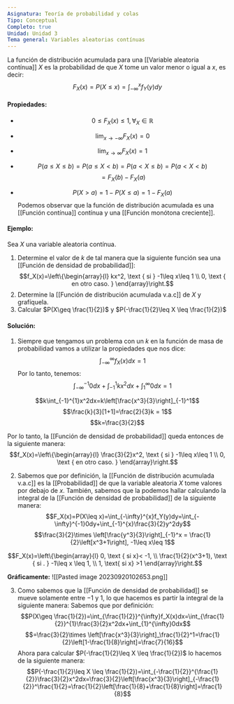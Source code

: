 ```yaml
---
Asignatura: Teoría de probabilidad y colas
Tipo: Conceptual
Completo: true
Unidad: Unidad 3
Tema general: Variables aleatorias contínuas
---
```

La función de distribución acumulada para una [[Variable aleatoria contínua]] $X$ es la probabilidad de que $X$ tome un valor menor o igual a $x$, es decir:
$$F_X(x)=P(X\leq x) = \int_{-\infty}^{x}f_Y(y)dy$$

#### Propiedades:

- $$0\leq F_X(x)\leq 1,   \forall _X \in \mathbb R$$
- $$\lim_{x\to -\infty}F_X(x)=0$$
- $$\lim_{x\to \infty} F_X(x)=1$$
- $$P(a\leq X \leq b)=P(a\leq X < b)=P(a<X\leq b)=P(a<X<b)$$
$$=F_X(b)-F_X(a)$$

- $$P(X>a)=1 -P(X\leq a)=1-F_X(a)$$
Podemos observar que la función de distribución acumulada es una [[Función contínua]] contínua y una [[Función monótona creciente]]. 


#### Ejemplo:
Sea $X$ una variable aleatoria contínua.

1. Determine el valor de $k$ de tal manera que la siguiente función sea una [[Función de densidad de probabilidad]]:
$$f_X(x)=\left\{\begin{array}{l}
kx^2, \text { si } -1\leq x\leq 1 \\
0, \text { en otro caso. }
\end{array}\right.$$
2. Determine la [[Función de distribución acumulada v.a.c]] de $X$ y grafíquela.
3. Calcular $P(X\geq \frac{1}{2})$ y $P(-\frac{1}{2}\leq X \leq \frac{1}{2})$

#### Solución:
1. Siempre que tengamos un problema con un $k$ en la función de masa de probabilidad vamos a utilizar la propiedades que nos dice:
$$\int_{-\infty}^{\infty}f_X(x)dx=1$$
	Por lo tanto, tenemos: 
	$$\int_{-\infty}^{-1}0dx+\int_{-1}^{1}kx^2dx+\int_{1}^{\infty}0dx=1$$

$$k\int_{-1}^{1}x^2dx=k\left[\frac{x^3}{3}\right]_{-1}^1$$
$$\frac{k}{3}[1+1]=\frac{2}{3}k = 1$$
$$k=\frac{3}{2}$$

Por lo tanto, la [[Función de densidad de probabilidad]] queda entonces de la siguiente manera:
$$f_X(x)=\left\{\begin{array}{l}
\frac{3}{2}x^2, \text { si } -1\leq x\leq 1 \\
0, \text { en otro caso. }
\end{array}\right.$$

2. Sabemos que por definición, la [[Función de distribución acumulada v.a.c]] es la [[Probabilidad]] de que la variable aleatoria $X$ tome valores por debajo de $x$. También, sabemos que la podemos hallar calculando la integral de la [[Función de densidad de probabilidad]] de la siguiente manera:
$$F_X(x)=P(X\leq x)=\int_{-\infty}^{x}f_Y(y)dy=\int_{-\infty}^{-1}0dy+\int_{-1}^{x}\frac{3}{2}y^2dy$$
$$\frac{3}{2}\times \left[\frac{y^3}{3}\right]_{-1}^x = \frac{1}{2}\left[x^3+1\right], -1\leq x\leq 1$$


$$F_X(x)=\left\{\begin{array}{l}
0, \text { si x}< -1, \\
\frac{1}{2}(x^3+1), \text { si . } -1\leq x \leq 1, \\
1, \text{ si x} >1
\end{array}\right.$$

**Gráficamente:**
![[Pasted image 20230920102653.png]]

3. Como sabemos que la [[Función de densidad de probabilidad]] se mueve solamente entre $-1$ y $1$, lo que hacemos es partir la integral de la siguiente manera:
	Sabemos que por definición:
	$$P(X\geq \frac{1}{2})=\int_{\frac{1}{2}}^{\infty}f_X(x)dx=\int_{\frac{1}{2}}^{1}\frac{3}{2}x^2dx+\int_{1}^{\infty}0dx$$
	$$=\frac{3}{2}\times \left[\frac{x^3}{3}\right]_\frac{1}{2}^1=\frac{1}{2}\left[1-\frac{1}{8}\right]=\frac{7}{16}$$
	Ahora para calcular $P(-\frac{1}{2}\leq X \leq \frac{1}{2})$ lo hacemos de la siguiente manera:
	$$P(-\frac{1}{2}\leq X \leq \frac{1}{2})=\int_{-\frac{1}{2}}^{\frac{1}{2}}\frac{3}{2}x^2dx=\frac{3}{2}\left[\frac{x^3}{3}\right]_{-\frac{1}{2}}^\frac{1}{2}=\frac{1}{2}\left[\frac{1}{8}+\frac{1}{8}\right]=\frac{1}{8}$$
	
